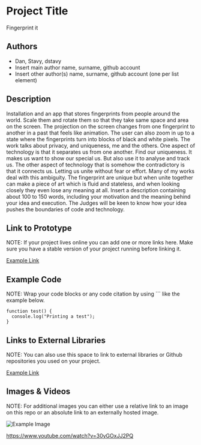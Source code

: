 # Project Title
Fingerprint it

## Authors
- Dan, Stavy, dstavy
- Insert main author name, surname, github account
- Insert other author(s) name, surname, github account (one per list element)

## Description
Installation and an app that stores fingerprints from people around the world. Scale them and rotate them so that they take same space and area on the screen. The projection on the screen changes from one fingerprint to another in a past that feels like animation.
The user can also zoom in up to a state where the fingerprints turn into blocks of black and white pixels. The work talks about privacy, and uniqueness, me and the others. One aspect of technology is that it separates us from one another. Find our uniqueness. It makes us want to show our special us. But also use it to analyse and track us. The other aspect of technology that is somehow the contradictory is that it connects us. Letting us unite without fear or effort. Many of my works deal with this ambiguity. The fingerprint are unique but when unite together can make a piece of art which is fluid and stateless, and when looking closely they even lose any meaning at all. 
Insert a description containing about 100 to 150 words, including your motivation and the meaning behind your idea and execution. The Judges will be keen to know how your idea pushes the boundaries of code and technology. 

## Link to Prototype
NOTE: If your project lives online you can add one or more links here. Make sure you have a stable version of your project running before linking it.

[Example Link](http://www.google.com "Example Link")

## Example Code
NOTE: Wrap your code blocks or any code citation by using ``` like the example below.
```
function test() {
  console.log("Printing a test");
}
```
## Links to External Libraries
 NOTE: You can also use this space to link to external libraries or Github repositories you used on your project.

[Example Link](http://www.google.com "Example Link")

## Images & Videos
NOTE: For additional images you can either use a relative link to an image on this repo or an absolute link to an externally hosted image.

![Example Image](project_images/cover.jpg?raw=true "Example Image")

https://www.youtube.com/watch?v=30yGOxJJ2PQ
